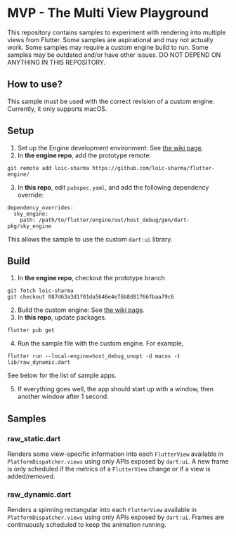 # MVP - The Multi View Playground

This repository contains samples to experiment with rendering into multiple views from Flutter. Some samples are
aspirational and may not actually work. Some samples may require a custom engine build to run. Some samples may be
outdated and/or have other issues. DO NOT DEPEND ON ANYTHING IN THIS REPOSITORY.

## How to use?

This sample must be used with the correct revision of a custom engine.
Currently, it only supports macOS.

## Setup
1. Set up the Engine development environment: See [the wiki page](https://github.com/flutter/flutter/wiki/Setting-up-the-Engine-development-environment).
2. In **the engine repo**, add the prototype remote:
```
git remote add loic-sharma https://github.com/loic-sharma/flutter-engine/
```
3. In **this repo**, edit `pubspec.yaml`, and add the following dependency override:
```
dependency_overrides:
  sky_engine:
    path: /path/to/flutter/engine/out/host_debug/gen/dart-pkg/sky_engine
```
This allows the sample to use the custom `dart:ui` library.

## Build
1. In **the engine repo**, checkout the prototype branch
```
git fetch loic-sharma
git checkout 087d63a3d1f01da5646e4e76b8d81766fbaa79c6
```
2. Build the custom engine: See [the wiki page](https://github.com/flutter/flutter/wiki/Compiling-the-engine#compiling-for-macos-or-linux).
3. In **this repo**, update packages.
```
flutter pub get
```
4. Run the sample file with the custom engine. For example,
```
flutter run --local-engine=host_debug_unopt -d macos -t lib/raw_dynamic.dart
```
See below for the list of sample apps.

5. If everything goes well, the app should start up with a window, then another window after 1 second.

## Samples

### raw_static.dart

Renders some view-specific information into each `FlutterView` available in `PlatformDispatcher.views` using only APIs
exposed by `dart:ui`. A new frame is only scheduled if the metrics of a `FlutterView` change or if a view is
added/removed.

### raw_dynamic.dart

Renders a spinning rectangular into each `FlutterView` available in `PlatformDispatcher.views` using only APIs exposed
by `dart:ui`. Frames are continuously scheduled to keep the animation running.
